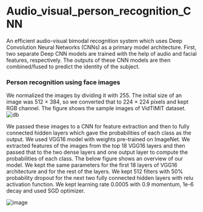 # Audio_visual_person_recognition_CNN

An efficient audio-visual bimodal recognition system which uses Deep Convolution Neural Networks (CNNs) as a primary model architecture. First, two separate Deep CNN models are trained with the help of audio and facial features, respectively. The outputs of these CNN models are then combined/fused to predict the identity of the subject.

### Person recognition using face images
We normalized the images by dividing it with 255. The initial size of an image was 512 × 384, so we converted that to 224 × 224 pixels and kept RGB channel. The figure shows the sample images of VidTIMIT dataset. 
![db](https://user-images.githubusercontent.com/10357045/33491409-33b9cb92-d6e0-11e7-8acf-546743d1ffbc.jpeg)


We passed these images to a CNN for feature extraction and then to fully connected hidden layers which gave the probabilities of each class as the output. We used VGG16 model with weights pre-trained on ImageNet. We extracted features of the images from the top 18 VGG16 layers and then passed that to the two dense layers and one output layer to compute the probabilities of each class. The below figure shows an overview of our model. We kept the same parameters for the first 18 layers of VGG16 architecture and for the rest of the layers. We kept 512 filters with 50% probability dropout for the next two fully connected hidden layers with relu activation function. We kept learning rate 0.0005 with 0.9 momentum, 1e-6 decay and used SGD optimizer.

![image](https://user-images.githubusercontent.com/10357045/33491510-867c9f80-d6e0-11e7-85a5-31fac04b15f8.jpeg)



